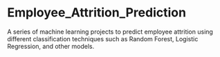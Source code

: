 # Employee_Attrition_Prediction
A series of machine learning projects to predict employee attrition using different classification techniques such as Random Forest, Logistic Regression, and other models.
